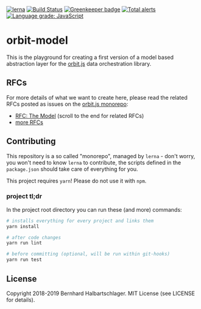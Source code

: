 [![lerna](https://img.shields.io/badge/maintained%20with-lerna-cc00ff.svg)](https://lerna.js.org/)
[![Build Status](https://travis-ci.com/orbit-model/main.svg?branch=develop)](https://travis-ci.com/orbit-model/main)
[![Greenkeeper badge](https://badges.greenkeeper.io/orbit-model/main.svg)](https://greenkeeper.io/)
[![Total alerts](https://img.shields.io/lgtm/alerts/g/orbit-model/main.svg?logo=lgtm&logoWidth=18)](https://lgtm.com/projects/g/orbit-model/main/alerts/)
[![Language grade: JavaScript](https://img.shields.io/lgtm/grade/javascript/g/orbit-model/main.svg?logo=lgtm&logoWidth=18)](https://lgtm.com/projects/g/orbit-model/main/context:javascript)

# orbit-model

This is the playground for creating a first version of a model based abstraction layer for the [orbit.js](http://orbitjs.com) data orchestration library.

## RFCs

For more details of what we want to create here, please read the related RFCs posted as issues 
on the [orbit.js monorepo](https://github.com/orbitjs/orbit):


- [RFC: The Model](https://github.com/orbitjs/orbit/issues/529) (scroll to the end for related RFCs)
- [more RFCs](https://github.com/orbitjs/orbit/issues?utf8=✓&q=is%3Aissue+label%3ARFC+model+layer)

## Contributing

This repository is a so called "monorepo", managed by `lerna` - don't worry, you won't need to know `lerna` to contribute, the scripts defined in the `package.json` should take care of everything for you.

This project requires `yarn`! Please do not use it with `npm`.

### project tl;dr

In the project root directory you can run these (and more) commands:

```bash
# installs everything for every project and links them
yarn install

# after code changes
yarn run lint

# before committing (optional, will be run within git-hooks)
yarn run test
```


## License

Copyright 2018-2019 Bernhard Halbartschlager. MIT License (see LICENSE for details).
